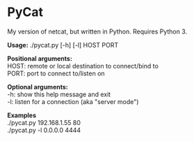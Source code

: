 # PyCat

My version of netcat, but written in Python. Requires Python 3.

**Usage:** ./pycat.py [-h] [-l] HOST PORT

**Positional arguments:**<br />
HOST: remote or local destination to connect/bind to<br />
PORT: port to connect to/listen on

**Optional arguments:**<br />
-h: show this help message and exit<br />
-l: listen for a connection (aka "server mode")

**Examples**<br />
./pycat.py 192.168.1.55 80<br />
./pycat.py -l 0.0.0.0 4444